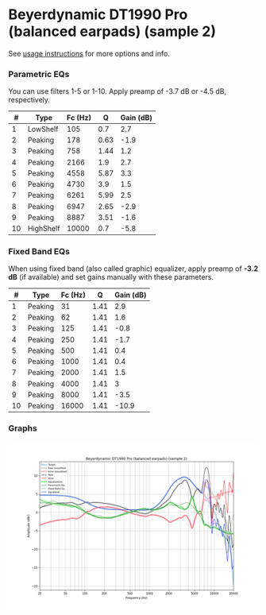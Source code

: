 # Beyerdynamic DT1990 Pro (balanced earpads) (sample 2)
See [usage instructions](https://github.com/jaakkopasanen/AutoEq#usage) for more options and info.

### Parametric EQs
You can use filters 1-5 or 1-10. Apply preamp of -3.7 dB or -4.5 dB, respectively.

|   # | Type      |   Fc (Hz) |    Q |   Gain (dB) |
|-----|-----------|-----------|------|-------------|
|   1 | LowShelf  |       105 | 0.7  |         2.7 |
|   2 | Peaking   |       178 | 0.63 |        -1.9 |
|   3 | Peaking   |       758 | 1.44 |         1.2 |
|   4 | Peaking   |      2166 | 1.9  |         2.7 |
|   5 | Peaking   |      4558 | 5.87 |         3.3 |
|   6 | Peaking   |      4730 | 3.9  |         1.5 |
|   7 | Peaking   |      6261 | 5.99 |         2.5 |
|   8 | Peaking   |      6947 | 2.65 |        -2.9 |
|   9 | Peaking   |      8887 | 3.51 |        -1.6 |
|  10 | HighShelf |     10000 | 0.7  |        -5.8 |

### Fixed Band EQs
When using fixed band (also called graphic) equalizer, apply preamp of **-3.2 dB** (if available) and set gains manually with these parameters.

|   # | Type    |   Fc (Hz) |    Q |   Gain (dB) |
|-----|---------|-----------|------|-------------|
|   1 | Peaking |        31 | 1.41 |         2.9 |
|   2 | Peaking |        62 | 1.41 |         1.6 |
|   3 | Peaking |       125 | 1.41 |        -0.8 |
|   4 | Peaking |       250 | 1.41 |        -1.7 |
|   5 | Peaking |       500 | 1.41 |         0.4 |
|   6 | Peaking |      1000 | 1.41 |         0.4 |
|   7 | Peaking |      2000 | 1.41 |         1.5 |
|   8 | Peaking |      4000 | 1.41 |         3   |
|   9 | Peaking |      8000 | 1.41 |        -3.5 |
|  10 | Peaking |     16000 | 1.41 |       -10.9 |

### Graphs
![](./Beyerdynamic%20DT1990%20Pro%20(balanced%20earpads)%20(sample%202).png)
